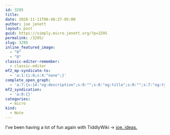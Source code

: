 ```yaml
---
id: 3295
title: 
date: 2020-11-11T06:48:27-05:00
author: joe jenett
layout: post
guid: https://simply.micro.jenett.org/?p=3295
permalink: /3295/
slug: 3295
inline_featured_image:
  - "0"
  - "0"
classic-editor-remember:
  - classic-editor
mf2_mp-syndicate-to:
  - 'a:1:{i:0;s:4:"none";}'
complete_open_graph:
  - 'a:7:{s:14:"og:description";s:0:"";s:8:"og:title";s:0:"";s:7:"og:type";s:0:"";s:12:"twitter:card";s:7:"summary";s:15:"twitter:creator";s:0:"";s:19:"twitter:description";s:0:"";s:8:"og:image";s:0:"";}'
mf2_syndication:
  - 'a:0:{}'
categories:
  - micro
kind:
  - Note
---
```

I’ve been having a lot of fun again with TiddlyWiki &rarr; [joe. ideas.](https://joe.jenett.org/ "𝚒𝚍𝚎𝚊s.")